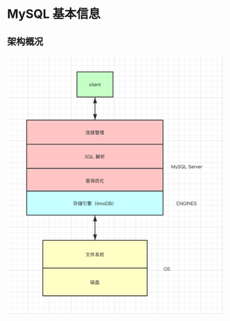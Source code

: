 # MySQL 基本信息

## 架构概况

![](https://raw.githubusercontent.com/hsxhr-10/Blog/master/image/mysql-1.png)
